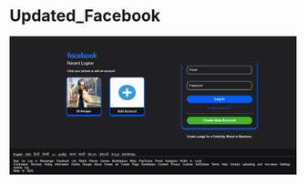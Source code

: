 # Updated_Facebook

<img src="https://github.com/MohammadAmaanPatloo/Updated_Facebook/blob/main/Facebook-login-2.png">
